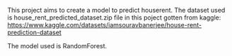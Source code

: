 This project aims to create a model to predict houserent. The dataset used is house_rent_predicted_dataset.zip file in this poject gotten from kaggle: https://www.kaggle.com/datasets/iamsouravbanerjee/house-rent-prediction-dataset

The model used is RandomForest.

